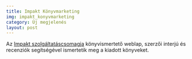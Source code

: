 ```yaml
---
title: Impakt Könyvmarketing
img: impakt_konyvmarketing
category: Új megjelenés
layout: post
---
```

Az <a href='http://impakt.hu/csomagok/' target='_blank'>Impakt szolgáltatáscsomagja</a> könyvismertető weblap, szerzői interjú és recenziók segítségével ismertetik meg a kiadott könyveket. 

